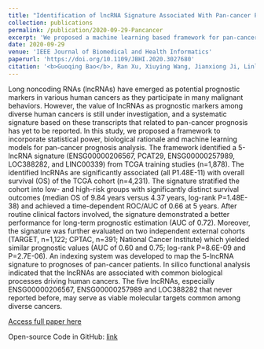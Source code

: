 ```yaml
---
title: "Identification of lncRNA Signature Associated With Pan-cancer Prognosis"
collection: publications
permalink: /publication/2020-09-29-Pancancer
excerpt: 'We proposed a machine learning based framework for pan-cancer genomic analysis. Code: https://github.com/guoqingbao/PanCancerLncRNA'
date: 2020-09-29
venue: 'IEEE Journal of Biomedical and Health Informatics'
paperurl: 'https://doi.org/10.1109/JBHI.2020.3027680'
citation: '<b>Guoqing Bao</b>, Ran Xu, Xiuying Wang, Jianxiong Ji, Linlin Wang, Wenjie Li, Qing Zhang, Bin Huang, Anjing Chen, Beihua Kong, Qifeng Yang, Xinyu Wang, Jian Wang, Xingang Li. (2020). &quot;Identification of lncRNA Signature Associated With Pan-cancer Prognosis&quot; <i>IEEE Journal of Biomedical and Health Informatics</i>. doi: 10.1109/JBHI.2020.3027680.'
---
```

Long noncoding RNAs (lncRNAs) have emerged as potential prognostic markers in various human cancers as they participate in many malignant behaviors. However, the value of lncRNAs as prognostic markers among diverse human cancers is still under investigation, and a systematic signature based on these transcripts that related to pan-cancer prognosis has yet to be reported. In this study, we proposed a framework to incorporate statistical power, biological rationale and machine learning models for pan-cancer prognosis analysis. The framework identified a 5-lncRNA signature (ENSG00000206567, PCAT29, ENSG00000257989, LOC388282, and LINC00339) from TCGA training studies (n=1,878). The identified lncRNAs are significantly associated (all P1.48E-11) with overall survival (OS) of the TCGA cohort (n=4,231). The signature stratified the cohort into low- and high-risk groups with significantly distinct survival outcomes (median OS of 9.84 years versus 4.37 years, log-rank P=1.48E-38) and achieved a time-dependent ROC/AUC of 0.66 at 5 years. After routine clinical factors involved, the signature demonstrated a better performance for long-term prognostic estimation (AUC of 0.72). Moreover, the signature was further evaluated on two independent external cohorts (TARGET, n=1,122; CPTAC, n=391; National Cancer Institute) which yielded similar prognostic values (AUC of 0.60 and 0.75; log-rank P=8.6E-09 and P=2.7E-06). An indexing system was developed to map the 5-lncRNA signature to prognoses of pan-cancer patients. In silico functional analysis indicated that the lncRNAs are associated with common biological processes driving human cancers. The five lncRNAs, especially ENSG00000206567, ENSG00000257989 and LOC388282 that never reported before, may serve as viable molecular targets common among diverse cancers.

[Access full paper here](https://doi.org/10.1109/JBHI.2020.3027680)

Open-source Code in GitHub: [link](https://github.com/guoqingbao/PanCancerLncRNA)

